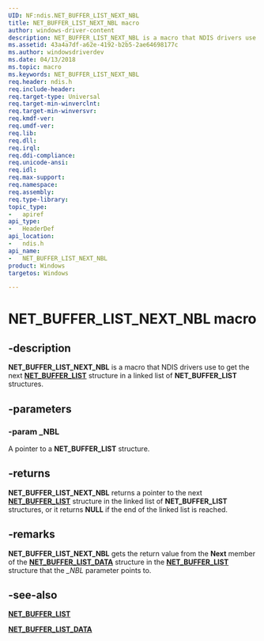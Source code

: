 ```yaml
---
UID: NF:ndis.NET_BUFFER_LIST_NEXT_NBL
title: NET_BUFFER_LIST_NEXT_NBL macro
author: windows-driver-content
description: NET_BUFFER_LIST_NEXT_NBL is a macro that NDIS drivers use to get the next NET_BUFFER_LIST structure in a linked list of NET_BUFFER_LIST structures.
ms.assetid: 43a4a7df-a62e-4192-b2b5-2ae64698177c
ms.author: windowsdriverdev
ms.date: 04/13/2018
ms.topic: macro
ms.keywords: NET_BUFFER_LIST_NEXT_NBL
req.header: ndis.h
req.include-header:
req.target-type: Universal
req.target-min-winverclnt:
req.target-min-winversvr:
req.kmdf-ver:
req.umdf-ver:
req.lib:
req.dll:
req.irql: 
req.ddi-compliance:
req.unicode-ansi:
req.idl:
req.max-support:
req.namespace:
req.assembly:
req.type-library: 
topic_type: 
-	apiref
api_type: 
-	HeaderDef
api_location: 
-	ndis.h
api_name: 
-	NET_BUFFER_LIST_NEXT_NBL
product: Windows
targetos: Windows

---
```


# NET_BUFFER_LIST_NEXT_NBL macro


## -description

**NET_BUFFER_LIST_NEXT_NBL** is a macro that NDIS drivers use to get the next [**NET_BUFFER_LIST**](ns-ndis-_net_buffer_list.md) structure in a linked list of **NET_BUFFER_LIST** structures.

## -parameters

### -param _NBL

A pointer to a **NET_BUFFER_LIST** structure.

## -returns

**NET_BUFFER_LIST_NEXT_NBL** returns a pointer to the next [**NET_BUFFER_LIST**](ns-ndis-_net_buffer_list.md) structure in the linked list of **NET_BUFFER_LIST** structures, or it returns **NULL** if the end of the linked list is reached.

## -remarks

**NET_BUFFER_LIST_NEXT_NBL** gets the return value from the **Next** member of the [**NET_BUFFER_LIST_DATA**](ns-ndis-_net_buffer_list_data.md) structure in the [**NET_BUFFER_LIST**](ns-ndis-_net_buffer_list.md) structure that the *\_NBL* parameter points to.

## -see-also

[**NET_BUFFER_LIST**](ns-ndis-_net_buffer_list.md)

[**NET_BUFFER_LIST_DATA**](ns-ndis-_net_buffer_list_data.md)